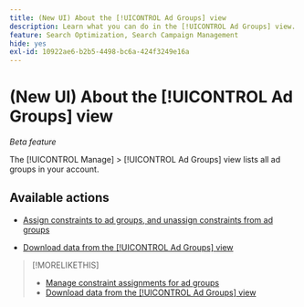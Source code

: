 ```yaml
---
title: (New UI) About the [!UICONTROL Ad Groups] view
description: Learn what you can do in the [!UICONTROL Ad Groups] view.
feature: Search Optimization, Search Campaign Management
hide: yes
exl-id: 10922ae6-b2b5-4498-bc6a-424f3249e16a
---
```

# (New UI) About the [!UICONTROL Ad Groups] view

*Beta feature*

The [!UICONTROL Manage] > [!UICONTROL Ad Groups] view lists all ad groups in your account.

## Available actions

* [Assign constraints to ad groups, and unassign constraints from ad groups](/help/search-social-commerce/new-ui/manage/ad-groups/ad-group-constraint-assignments-manage.md)

* [Download data from the [!UICONTROL Ad Groups] view](/help/search-social-commerce/new-ui/manage/ad-groups/ad-group-view-report.md)

>[!MORELIKETHIS]
>
>* [Manage constraint assignments for ad groups](ad-group-constraint-assignments-manage.md)
>* [Download data from the [!UICONTROL Ad Groups] view](ad-group-view-report.md)
